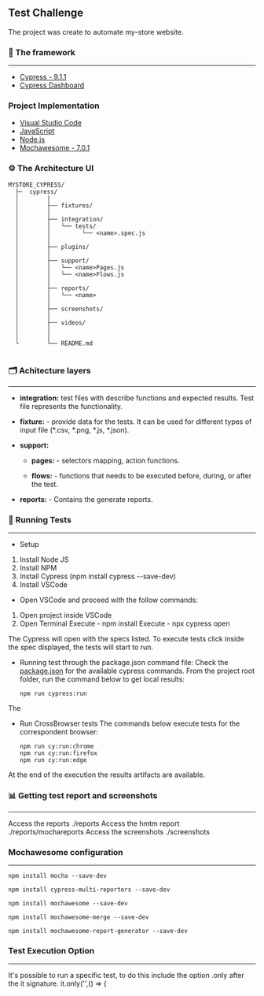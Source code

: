 ## Test Challenge
The project was create to automate my-store website.

### 🧩 The framework
-----------------------
* [Cypress - 9.1.1](http://cypress.io)
* [Cypress Dashboard](https://dashboard.cypress.io/)

### Project Implementation
* [Visual Studio Code](https://code.visualstudio.com)
* [JavaScript](https://www.javascript.com)
* [Node.js](https://nodejs.org/en/)
* [Mochawesome - 7.0.1](https://www.npmjs.com/package/mochawesome)

### ⚙️ The Architecture UI
```
MYSTORE_CYPRESS/
  ├─  cypress/
  │        │
  │        ├── fixtures/
  │        │           
  │        ├── integration/
  │        │   └── tests/
  │        │         └── <name>.spec.js 
  │        │  
  │        ├── plugins/
  │        │ 
  │        ├── support/
  │        │   └── <name>Pages.js    
  │        │   └── <name>Flows.js 
  │        │  
  │        ├── reports/
  │        │   └── <name> 
  │        │ 
  │        ├── screenshots/
  │        │ 
  │        ├── videos/    
  │        │    
  │        │      
  └        └── README.md


```

### 🗂️ Achitecture layers
-----------------------
- **integration:** test files with describe functions and expected results. Test file represents the functionality.

- **fixture:** - provide data for the tests. It can be used for different types of input file (*.csv, *.png, *.js, *.json).

- **support:** 
    - **pages:** - selectors mapping, action functions.

    - **flows:** - functions that needs to be executed before, during, or after the test.

- **reports:** - Contains the generate reports.


### 🚀 Running Tests
-----------------------
* Setup
 1. Install Node JS 
 2. Install NPM 
 3. Install Cypress (npm install cypress --save-dev)
 4. Install VSCode

* Open VSCode and proceed with the follow commands:
 1. Open project inside VSCode 
 2. Open Terminal
    Execute - npm install
    Execute - npx cypress open

The Cypress will open with the specs listed.
To execute tests click inside the spec displayed, the tests will start to run.

* Running test through the package.json command file:
Check the [package.json](../package.json) for the available cypress commands.
From the project root folder, run the command below to get local results:
  ```
  npm run cypress:run
  ```
The 
* Run CrossBrowser tests
The commands below execute tests for the correspondent browser:
  ```
  npm run cy:run:chrome
  npm run cy:run:firefox
  npm run cy:run:edge
  ```
At the end of the execution the results artifacts are available.

### 📊 Getting test report and screenshots
-----------------------
Access the reports ./reports
Access the hmtm report ./reports/mochareports
Access the screenshots ./screenshots

### Mochawesome configuration
-----------------------
    npm install mocha --save-dev
    
    npm install cypress-multi-reporters --save-dev
    
    npm install mochawesome --save-dev
    
    npm install mochawesome-merge --save-dev
    
    npm install mochawesome-report-generator --save-dev

### Test Execution Option
-----------------------
It's possible to run a specific test, to do this include the option .only after the it signature.
    it.only('',() => {
 
